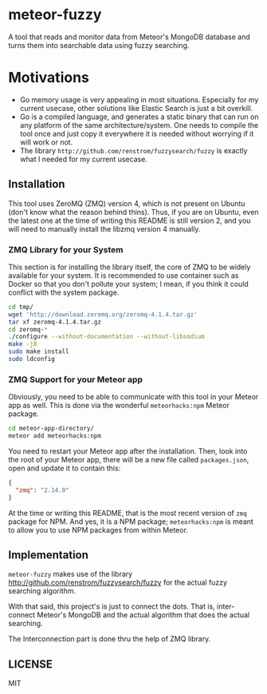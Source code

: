# meteor-fuzzy
A tool that reads and monitor data from Meteor's MongoDB database and turns them into searchable data using fuzzy searching.

# Motivations

- Go memory usage is very appealing in most situations. Especially for my current
  usecase, other solutions like Elastic Search is just a bit overkill.
- Go is a compiled language, and generates a static binary that can run on any
  platform of the same architecture/system. One needs to compile the tool once
  and just copy it everywhere it is needed without worrying if it will work or
  not.
- The library `http://github.com/renstrom/fuzzysearch/fuzzy` is exactly what I
  needed for my current usecase.

## Installation
This tool uses ZeroMQ (ZMQ) version 4, which is not present on Ubuntu (don't know
what the reason behind thins). Thus, if you are on Ubuntu, even the latest one at
the time of writing this README is still version 2, and you will need to manually
install the libzmq version 4 manually.

### ZMQ Library for your System
This section is for installing the library itself, the core of ZMQ to be widely
available for your system. It is recommended to use container such as Docker so
that you don't pollute your system; I mean, if you think it could conflict with
the system package.

```sh
cd tmp/
wget 'http://download.zeromq.org/zeromq-4.1.4.tar.gz'
tar xf zeromq-4.1.4.tar.gz
cd zeromq-*
./configure --without-documentation --without-libsodium
make -j8
sudo make install
sudo ldconfig
```

### ZMQ Support for your Meteor app
Obviously, you need to be able to communicate with this tool in your Meteor app
as well. This is done via the wonderful `meteorhacks:npm` Meteor package.

```sh
cd meteor-app-directory/
meteor add meteorhacks:npm
```

You need to restart your Meteor app after the installation. Then, look into the
root of your Meteor app, there will be a new file called `packages.json`, open
and update it to contain this:

```json
{
  "zmq": "2.14.0"
}
```

At the time or writing this README, that is the most recent version of `zmq`
package for NPM. And yes, it is a NPM package; `meteorhacks:npm` is meant to
allow you to use NPM packages from within Meteor.

## Implementation
`meteor-fuzzy` makes use of the library http://github.com/renstrom/fuzzysearch/fuzzy
for the actual fuzzy searching algorithm.

With that said, this project's is just to connect the dots. That is, inter-connect
Meteor's MongoDB and the actual algorithm that does the actual searching.

The Interconnection part is done thru the help of ZMQ library.

## LICENSE
MIT
